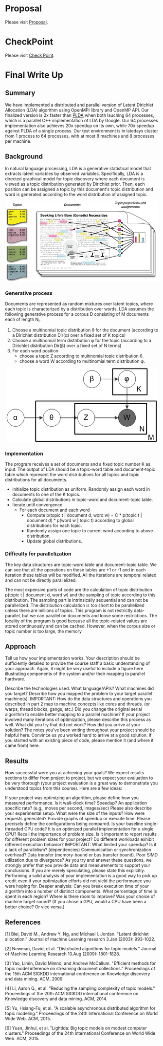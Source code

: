 # Proposal
Please visit [Proposal](proposal.md).
# CheckPoint
Please visit [Check Point](checkpoint.md).

# Final Write Up

## Summary
We have implemented a distributed and parallel version of Latent Dirichlet Allocation (LDA) algorithm using OpenMPI library and OpenMP API. Our finalized version is 2x faster than [PLDA](https://code.google.com/archive/p/plda) when both lauching 64 processes, which is a parallel C++ implementation of LDA by Google. Our 64 processes implementation also achieves 20x speedup on its own, while 70x speedup against PLDA of a single process. Our test environment is in latedays cluster from 1 process to 64 processes, with at most 8 machines and 8 processes per machine.

## Background

In natural language processing, LDA is a generative statistical model that extracts latent variables by observed variables. Specifically, LDA is a directed graphical model for topic discovery where each document is viewed as a topic distribution generated by Dirichlet prior. Then, each position can be assigned a topic by this document's topic distribution and word is generated according to the word distribution of assigned topic.
  	<div style="text-align:center"><img src ="./introToLDA.png" /></div>
### Generative process
Documents are represented as random mixtures over latent topics, where each topic is characterized by a distribution over words. LDA assumes the following generative process for a corpus D consisting of M documents each of length N<sub>i</sub>.

1. Choose a multinomial topic distribution &theta; for the document (according to a Dirichlet distribution Dir(&alpha;) over a fixed set of K topics)
2. Choose a multinomial term distribution &phi; for the topic (according to a Dirichlet distribution Dir(&beta;) over a fixed set of N terms)
3. For each word position
	* choose a topic Z according to multinomial topic distribution &theta;.
	* choose a word W according to multinomial term distribution &phi;.

<div style="text-align:center"><img src ="./Smoothed_LDA.png" /></div>

### Implementation
The program receives a set of documents and a fixed topic number K as input. The output of LDA should be a topic-word table and document-topic table which represent the word distributions for all topics and topic distributions for all documents.

* Initialize topic distribution as uniform. Randomly assign each word in documents to one of the K topics.
* Calculate global distributions in topic-word and document-topic table.
* Iterate until convergence 
	* For each document and each word
		* Compute p(topic t \| document d, word w) = C * p(topic t \| document d) * p(word w \| topic t) according to global distributions for each topic.
		* Randomly assign one topic to current word according to above distribution.
		* Update global distributions.

### Difficulty for parallelization
The key data structures are topic-word table and document-topic table. We can see that all the operations on these tables are +1 or -1 and in each iteration these tables will be modified. All the iterations are temporal related and can not be directly parallelized.

The most expensive parts of code are the calculation of topic distribution p(topic t \| document d, word w) and the sampling of topic according to this distribution. The sampling part is intrinsically sequential and can not be parallelized. The distribution calculation is too short to be parallelized unless there are millions of topics. This program is not restrictly data-parallel, but we can parallel on documents and loose some restrictions. The locality of the program is good because all the topic-related values are stored continuously and can be cached. However, when the corpus size or topic number is too large, the memory 
## Approach
Tell us how your implementation works. Your description should be sufficiently detailed to provide the course staff a basic understanding of your approach. Again, it might be very useful to include a figure here illustrating components of the system and/or their mapping to parallel hardware.

Describe the technologies used. What language/APIs? What machines did you target?
Describe how you mapped the problem to your target parallel machine(s). IMPORTANT: How do the data structures and operations you described in part 2 map to machine concepts like cores and threads. (or warps, thread blocks, gangs, etc.)
Did you change the original serial algorithm to enable better mapping to a parallel machine?
If your project involved many iterations of optimization, please describe this process as well. What did you try that did not work? How did you arrive at your solution? The notes you've been writing throughout your project should be helpful here. Convince us you worked hard to arrive at a good solution.
If you started with an existing piece of code, please mention it (and where it came from) here.

## Results
How successful were you at achieving your goals? We expect results sections to differ from project to project, but we expect your evaluation to be very thorough (your project evaluation is a great way to demonstrate you understood topics from this course). Here are a few ideas:

If your project was optimizing an algorithm, please define how you measured performance. Is it wall-clock time? Speedup? An application specific rate? (e.g., moves per second, images/sec)
Please also describe your experimental setup. What were the size of the inputs? How were requests generated?
Provide graphs of speedup or execute time. Please precisely define the configurations being compared. Is your baseline single-threaded CPU code? It is an optimized parallel implementation for a single CPU?
Recall the importance of problem size. Is it important to report results for different problem sizes for your project? Do different workloads exhibit different execution behavior?
IMPORTANT: What limited your speedup? Is it a lack of parallelism? (dependencies) Communication or synchronization overhead? Data transfer (memory-bound or bus transfer bound). Poor SIMD utilization due to divergence? As you try and answer these questions, we strongly prefer that you provide data and measurements to support your conclusions. If you are merely speculating, please state this explicitly. Performing a solid analysis of your implementation is a good way to pick up credit even if your optimization efforts did not yield the performance you were hoping for.
Deeper analysis: Can you break execution time of your algorithm into a number of distinct components. What percentage of time is spent in each region? Where is there room to improve?
Was your choice of machine target sound? (If you chose a GPU, would a CPU have been a better choice? Or vice versa.)



## References
[1] Blei, David M., Andrew Y. Ng, and Michael I. Jordan. "Latent dirichlet allocation." Journal of machine Learning research 3.Jan (2003): 993-1022.

[2] Newman, David, et al. "Distributed algorithms for topic models." Journal of Machine Learning Research 10.Aug (2009): 1801-1828.

[3] Yao, Limin, David Mimno, and Andrew McCallum. "Efficient methods for topic model inference on streaming document collections." Proceedings of the 15th ACM SIGKDD international conference on Knowledge discovery and data mining. ACM, 2009.

[4] Li, Aaron Q., et al. "Reducing the sampling complexity of topic models." Proceedings of the 20th ACM SIGKDD international conference on Knowledge discovery and data mining. ACM, 2014.

[5] Yu, Hsiang-Fu, et al. "A scalable asynchronous distributed algorithm for topic modeling." Proceedings of the 24th International Conference on World Wide Web. ACM, 2015.

[6] Yuan, Jinhui, et al. "Lightlda: Big topic models on modest computer clusters." Proceedings of the 24th International Conference on World Wide Web. ACM, 2015.
